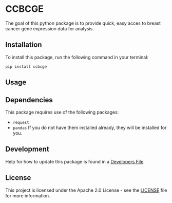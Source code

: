 # CCBCGE

The goal of this python package is to provide quick, easy acces to breast cancer gene expression data for analysis.

## Installation

To install this package, run the following command in your terminal:
```
pip install ccbcge
```

## Usage



## Dependencies

This package requires use of the following packages:
- `request` 
- `pandas` 
If you do not have them installed already, they will be installed for you.

## Development

Help for how to update this package is found in a [Developers File](dev.md)

## License

This project is licensed under the Apache 2.0 License - see the [LICENSE](LICENSE) file for more information.

